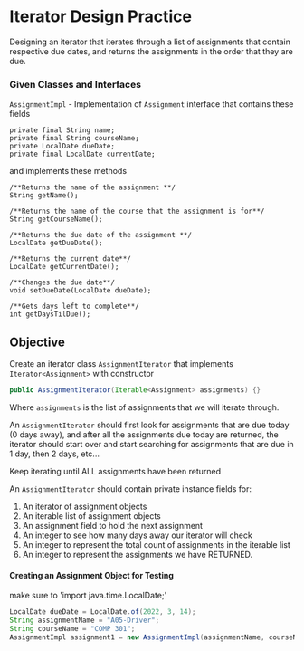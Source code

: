 # Iterator Design Practice
Designing an iterator that iterates through a list of assignments that contain
respective due dates, and returns the assignments in the order that they are due.

### Given Classes and Interfaces
`AssignmentImpl` - Implementation of `Assignment` interface that contains these fields
```
private final String name;
private final String courseName;
private LocalDate dueDate;
private final LocalDate currentDate;  
```
and implements these methods

```
/**Returns the name of the assignment **/
String getName();

/**Returns the name of the course that the assignment is for**/
String getCourseName();

/**Returns the due date of the assignment **/
LocalDate getDueDate();

/**Returns the current date**/
LocalDate getCurrentDate();

/**Changes the due date**/
void setDueDate(LocalDate dueDate);

/**Gets days left to complete**/
int getDaysTilDue();
```
## Objective
Create an iterator class `AssignmentIterator` that implements
`Iterator<Assignment>` with constructor
```java
public AssignmentIterator(Iterable<Assignment> assignments) {}
```
Where `assignments` is the list of assignments that we will iterate through.

An `AssignmentIterator` should first look for assignments that are due today (0 days away),
and after all the assignments due today  are returned, the iterator should start
over and start searching for assignments that are due in 1 day, then 2 days, etc...

Keep iterating until ALL assignments have been returned

An `AssignmentIterator` should contain private instance fields for:
1) An iterator of assignment objects
2) An iterable list of assignment objects
3) An assignment field to hold the next assignment
4) An integer to see how many days away our iterator will check
5) An integer to represent the total count of assignments in the iterable list
6) An integer to represent the assignments we have RETURNED.
#### Creating an Assignment Object for Testing
make sure to 'import java.time.LocalDate;'
```java
LocalDate dueDate = LocalDate.of(2022, 3, 14);
String assignmentName = "A05-Driver";
String courseName = "COMP 301";
AssignmentImpl assignment1 = new AssignmentImpl(assignmentName, courseName, dueDate);
```

